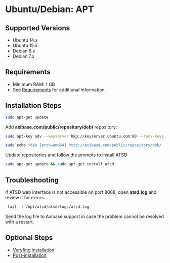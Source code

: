 # Ubuntu/Debian: APT

## Supported Versions

- Ubuntu 14.x
- Ubuntu 15.x
- Debian 6.x
- Debian 7.x

## Requirements

- Minimum RAM: 1 GB 
- See [Requirements](../administration/requirements.md "ATSD Requirements") for additional information.

## Installation Steps

```sh
sudo apt-get update
```

Add **axibase.com/public/repository/deb/** repository:

```sh
sudo apt-key adv --keyserver hkp://keyserver.ubuntu.com:80 --recv-keys 26AEE425A57967CFB323846008796A6514F3CB79                             
```

```sh
sudo echo "deb [arch=amd64] http://axibase.com/public/repository/deb/ ./" >> /etc/apt/sources.list.d/axibase.list
```

Update repositories and follow the prompts to install ATSD:

```sh
sudo apt-get update && sudo apt-get install atsd                       
```

## Troubleshooting

If ATSD web interface is not accessible on port 8088, open **atsd.log** and review it for errors.


```sh
 tail -f /opt/atsd/atsd/logs/atsd.log                                     
```


Send the log file to Axibase support in case the problem cannot be resolved with a restart.

## Optional Steps

- [Veryfing installation](veryfing-installation.md)
- [Post-installation](post-installation.md)
